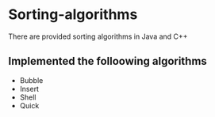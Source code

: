# Sorting-algorithms
There are provided sorting algorithms in Java and C++
## Implemented the folloowing algorithms
- Bubble
- Insert
- Shell
- Quick
